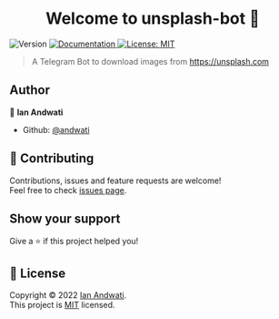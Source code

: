 <h1 align="center">Welcome to unsplash-bot 👋</h1>
<p>
  <img alt="Version" src="https://img.shields.io/badge/version-0.1.0-blue.svg?cacheSeconds=2592000" />
  <a href="https://github.com/andwati/unsplash-bot/blob/main/README.md" target="_blank">
    <img alt="Documentation" src="https://img.shields.io/badge/documentation-yes-brightgreen.svg" />
  </a>
  <a href="https://github.com/andwati/unsplash-bot/blob/main/LICENSE" target="_blank">
    <img alt="License: MIT" src="https://img.shields.io/badge/License-MIT-yellow.svg" />
  </a>
  
</p>

> A Telegram Bot to download images from https://unsplash.com



## Author

👤 **Ian Andwati**

* Github: [@andwati](https://github.com/andwati)

## 🤝 Contributing

Contributions, issues and feature requests are welcome!<br />Feel free to check [issues page](https://github.com/andwati/unsplash-bot/issues). 

## Show your support

Give a ⭐️ if this project helped you!

## 📝 License

Copyright © 2022 [Ian Andwati](https://github.com/andwati).<br />
This project is [MIT](https://github.com/andwati/unsplash-bot/blob/main/LICENSE) licensed.
